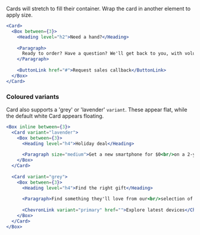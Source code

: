 Cards will stretch to fill their container. Wrap the card in another element to apply size.

```jsx
<Card>
  <Box between={3}>
    <Heading level="h2">Need a hand?</Heading>
    
    <Paragraph>
      Ready to order? Have a question? We'll get back to you, with volume discounts available to larger accounts.
    </Paragraph>
    
    <ButtonLink href="#">Request sales callback</ButtonLink>
  </Box>
</Card>
```

### Coloured variants

Card also supports a 'grey' or 'lavender' `variant`. These appear flat, while the default white Card appears floating.

```jsx
<Box inline between={3}>
  <Card variant="lavender">
    <Box between={3}>
      <Heading level="h4">Holiday deal</Heading>
      
      <Paragraph size="medium">Get a new smartphone for $0<br/>on a 2-year plan.</Paragraph>
    </Box>
  </Card>
  
  <Card variant="grey">
    <Box between={3}>
      <Heading level="h4">Find the right gift</Heading>
    
      <Paragraph>Find something they'll love from our<br/>selection of great devices.</Paragraph>
    
      <ChevronLink variant="primary" href="">Explore latest devices</ChevronLink>
    </Box>
  </Card>
</Box>
```
